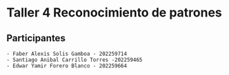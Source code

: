 # Taller 4 Reconocimiento de patrones
## Participantes
```
- Faber Alexis Solis Gamboa - 202259714
- Santiago Anibal Carrillo Torres -202259465
- Edwar Yamir Forero Blanco - 202259664
```
